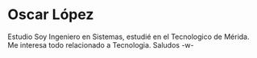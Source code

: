 # Oscar López
Estudio Soy Ingeniero en Sistemas, estudié en el Tecnologico de Mérida. Me interesa todo relacionado a Tecnologia. Saludos -w-